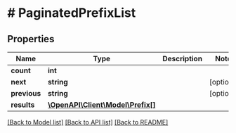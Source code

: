 # # PaginatedPrefixList

## Properties

Name | Type | Description | Notes
------------ | ------------- | ------------- | -------------
**count** | **int** |  |
**next** | **string** |  | [optional]
**previous** | **string** |  | [optional]
**results** | [**\OpenAPI\Client\Model\Prefix[]**](Prefix.md) |  |

[[Back to Model list]](../../README.md#models) [[Back to API list]](../../README.md#endpoints) [[Back to README]](../../README.md)
